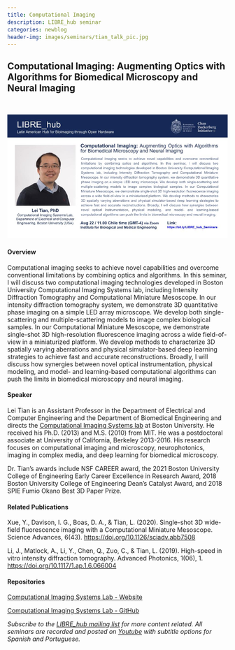 ```yaml
---
title: Computational Imaging
description: LIBRE_hub seminar
categories: newblog
header-img: images/seminars/tian_talk_pic.jpg
---
```


## Computational Imaging: Augmenting Optics with Algorithms for Biomedical Microscopy and Neural Imaging

<br>

![Lei_Tian](/images/seminars/tian_talk_pic2.jpg) 

#### Overview
Computational imaging seeks to achieve novel capabilities and overcome conventional limitations by combining optics and algorithms.  In this seminar, I will discuss two computational imaging technologies developed in Boston University Computational Imaging Systems lab, including Intensity Diffraction Tomography and Computational Miniature Mesoscope.  In our intensity diffraction tomography system, we demonstrate 3D quantitative phase imaging on a simple LED array microscope. We develop both single-scattering and multiple-scattering models to image complex biological samples. In our Computational Miniature Mesoscope, we demonstrate single-shot 3D high-resolution fluorescence imaging across a wide field-of-view in a miniaturized platform. We develop methods to characterize 3D spatially varying aberrations and physical simulator-based deep learning strategies to achieve fast and accurate reconstructions. Broadly, I will discuss how synergies between novel optical instrumentation, physical modeling, and model- and learning-based computational algorithms can push the limits in biomedical microscopy and neural imaging.

#### Speaker
Lei Tian is an Assistant Professor in the Department of Electrical and Computer Engineering and the Department of Biomedical Engineering and directs the [Computational Imaging Systems lab](http://sites.bu.edu/tianlab/) at Boston University. He received his Ph.D. (2013) and M.S. (2010) from MIT. He was a postdoctoral associate at University of California, Berkeley 2013-2016. His research focuses on computational imaging and microscopy, neurophotonics, imaging in complex media, and deep learning for biomedical microscopy.

Dr. Tian’s awards include NSF CAREER award, the 2021 Boston University College of Engineering Early Career Excellence in Research Award, 2018 Boston University College of Engineering Dean’s Catalyst Award, and 2018 SPIE Fumio Okano Best 3D Paper Prize.

#### Related Publications
Xue, Y., Davison, I. G., Boas, D. A., & Tian, L. (2020). Single-shot 3D wide-field fluorescence imaging with a Computational Miniature Mesoscope. Science Advances, 6(43). https://doi.org/10.1126/sciadv.abb7508

‌Li, J., Matlock, A., Li, Y., Chen, Q., Zuo, C., & Tian, L. (2019). High-speed in vitro intensity diffraction tomography. Advanced Photonics, 1(06), 1. https://doi.org/10.1117/1.ap.1.6.066004

#### Repositories‌
[Computational Imaging Systems Lab - Website](https://sites.bu.edu/tianlab/open-source/)

[Computational Imaging Systems Lab - GitHub](https://github.com/bu-cisl)

*Subscribe to the [LIBRE_hub mailing list](https://mailchi.mp/2efa11be3d6b/libre_hub) for more content related. All seminars are recorded and posted on [Youtube](https://www.youtube.com/channel/UCKaffupDA8KKrDE0rd668Xw) with subtitle options for Spanish and Portuguese.*
